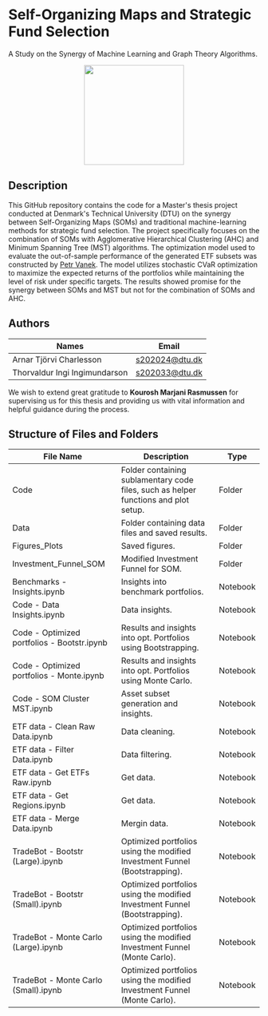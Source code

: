 
# Self-Organizing Maps and Strategic Fund Selection

A Study on the Synergy of Machine Learning and Graph Theory Algorithms. 

<p align="center" width="100%">
    <a href = "https://www.dtu.dk/"><img height="200" src="https://upload.wikimedia.org/wikipedia/commons/thumb/2/2a/Danmarks_Tekniske_Universitet_%28logo%29.svg/1413px-Danmarks_Tekniske_Universitet_%28logo%29.svg.png"></a>
</p>



## Description

This GitHub repository contains the code for a Master's thesis project conducted at Denmark's Technical University (DTU) on the synergy between Self-Organizing Maps (SOMs) and traditional machine-learning methods for strategic fund selection. The project specifically focuses on the combination of SOMs with Agglomerative Hierarchical Clustering (AHC) and Minimum Spanning Tree (MST) algorithms. The optimization model used to evaluate the out-of-sample performance of the generated ETF subsets was constructed by [Petr Vanek](https://github.com/VanekPetr). The model utilizes stochastic CVaR optimization to maximize the expected returns of the portfolios while maintaining the level of risk under specific targets. The results showed promise for the synergy between SOMs and MST but not for the combination of SOMs and AHC.

## Authors


| **Names**                     | **Email**      |
|-------------------------------|----------------|
| Arnar Tjörvi Charlesson       | s202024@dtu.dk |
| Thorvaldur Ingi Ingimundarson | s202033@dtu.dk |

We wish to extend great gratitude to  **Kourosh Marjani Rasmussen**  for supervising us  for this thesis and providing us with vital information and helpful guidance during the  process.

## Structure of Files and Folders

| **File Name**                               | **Description**                                                                     | **Type** |
|---------------------------------------------|-------------------------------------------------------------------------------------|----------|
| Code                                        | Folder containing sublamentary code files, such as helper functions and plot setup. | Folder   |
| Data                                        | Folder containing data files and saved results.                                     | Folder   |
| Figures\_Plots                              | Saved figures.                                                                      | Folder   |
| Investment\_Funnel\_SOM                     | Modified Investment Funnel for SOM.                                                 | Folder   |
| Benchmarks - Insights.ipynb                 | Insights into benchmark portfolios.                                                 | Notebook |
| Code - Data Insights.ipynb                  | Data insights.                                                                      | Notebook |
| Code - Optimized portfolios - Bootstr.ipynb | Results and insights into opt. Portfolios using Bootstrapping.                      | Notebook |
| Code - Optimized portfolios - Monte.ipynb   | Results and insights into opt. Portfolios using Monte Carlo.                        | Notebook |
| Code - SOM Cluster MST.ipynb                | Asset subset generation and insights.                                               | Notebook |
| ETF data - Clean Raw Data.ipynb             | Data cleaning.                                                                      | Notebook |
| ETF data - Filter Data.ipynb                | Data filtering.                                                                     | Notebook |
| ETF data - Get ETFs Raw.ipynb               | Get data.                                                                           | Notebook |
| ETF data - Get Regions.ipynb                | Get data.                                                                           | Notebook |
| ETF data - Merge Data.ipynb                 | Mergin data.                                                                        | Notebook |
| TradeBot - Bootstr (Large).ipynb            | Optimized portfolios using the modified Investment Funnel (Bootstrapping).          | Notebook |
| TradeBot - Bootstr (Small).ipynb            | Optimized portfolios using the modified Investment Funnel (Bootstrapping).          | Notebook |
| TradeBot - Monte Carlo (Large).ipynb        | Optimized portfolios using the modified Investment Funnel (Monte Carlo).            | Notebook |
| TradeBot - Monte Carlo (Small).ipynb        | Optimized portfolios using the modified Investment Funnel (Monte Carlo).            | Notebook |




